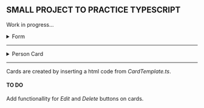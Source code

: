 ## SMALL PROJECT TO PRACTICE TYPESCRIPT

Work in progress...

<details>
<summary>Form</summary>
    <img src = "./images/form.PNG">
</details>

<hr/>

<details>
<summary>Person Card</summary>
    <img src = "./images/cards.PNG">
</details>

<hr/>

Cards are created by inserting a html code from _CardTemplate.ts_. 

#### TO DO

Add functionallity for _Edit_ and _Delete_ buttons on cards.

